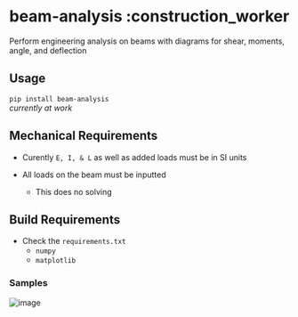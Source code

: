 # beam-analysis  :construction_worker  

Perform engineering analysis on beams with diagrams for shear, moments, angle, and deflection  

## Usage

```pip install beam-analysis```  
*currently at work*

## Mechanical Requirements

- Curently `E, I, & L` as well as added loads must be in SI units  

- All loads on the beam must be inputted  
  - This does no solving  

## Build Requirements

- Check the `requirements.txt`
  - `numpy`
  - `matplotlib`

### Samples

![image](https://user-images.githubusercontent.com/55027279/108810029-ca40dc00-756f-11eb-8061-dd7638527273.png)  
